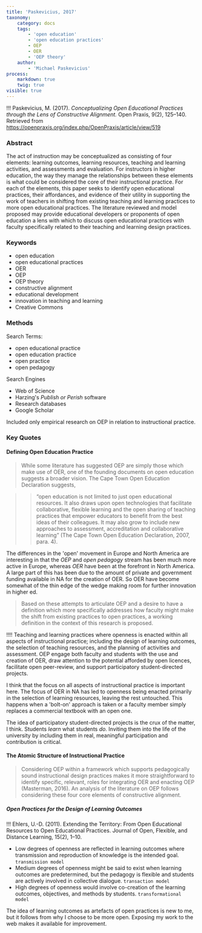 ```yaml
---
title: 'Paskevicius, 2017'
taxonomy:
    category: docs
    tags:
        - 'open education'
        - 'open education practices'
        - OEP
        - OER
        - 'OEP theory'
    author:
        - 'Michael Paskevicius'
process:
    markdown: true
    twig: true
visible: true
---
```


!!! Paskevicius, M. (2017). *Conceptualizing Open Educational Practices through the Lens of Constructive Alignment.* Open Praxis, 9(2), 125–140. Retrieved from https://openpraxis.org/index.php/OpenPraxis/article/view/519


### Abstract

The act of instruction may be conceptualized as consisting of four elements: learning outcomes, learning resources, teaching and learning activities, and assessments and evaluation. For instructors in higher education, the way they manage the relationships between these elements is what could be considered the core of their instructional practice. For each of the elements, this paper seeks to identify open educational practices, their affordances, and evidence of their utility in supporting the work of teachers in shifting from existing teaching and learning practices to more open educational practices. The literature reviewed and model proposed may provide educational developers or proponents of open education a lens with which to discuss open educational practices with faculty specifically related to their teaching and learning design practices.

### Keywords
- open education
- open educational practices
- OER
- OEP
- OEP theory
- constructive alignment
- educational development
- innovation in teaching and learning
- Creative Commons

### Methods

Search Terms:
- open educational practice
- open education practice
- open practice
- open pedagogy

Search Engines
- Web of Science
- Harzing's *Publish or Perish* software
- Research databases
- Google Scholar

Included only empirical research on OEP in relation to instructional practice.

### Key Quotes

#### Defining Open Education Practice

> While some literature has suggested OEP are simply those which make use of OER, one of the founding documents on open education suggests a broader vision. The Cape Town Open Education Declaration suggests,

> > “open education is not limited to just open educational resources. It also draws upon open technologies that facilitate collaborative, flexible learning and the open sharing of teaching practices that empower educators to benefit from the best ideas of their colleagues. It may also grow to include new approaches to assessment, accreditation and collaborative learning” (The Cape Town Open Education Declaration, 2007, para. 4).

The differences in the 'open' movement in Europe and North America are interesting in that the *OEP* and *open pedagogy* stream has been much more active in Europe, whereas *OER* have been at the forefront in North America. A large part of this has been due to the amount of private and government funding available in NA for the creation of OER. So OER have become somewhat of the thin edge of the wedge making room for further innovation in higher ed.

> Based on these attempts to articulate OEP and a desire to have a definition which more specifically addresses how faculty might make the shift from existing practices to open practices, a working definition in the context of this research is proposed.

!!!! Teaching and learning practices where openness is enacted within all aspects of instructional practice; including the design of learning outcomes, the selection of teaching resources, and the planning of activities and assessment. OEP engage both faculty and students with the use and creation of OER, draw attention to the potential afforded by open licences, facilitate open peer-review, and support participatory student-directed projects.

I think that the focus on all aspects of instructional practice is important here. The focus of OER in NA has led to openness being enacted primarily in the selection of learning resources, leaving the rest untouched. This happens when a 'bolt-on' approach is taken or a faculty member simply replaces a commercial textbook with an open one.

The idea of participatory student-directed projects is the crux of the matter, I think. Students *learn* what students *do.* Inviting them into the life of the university by including them in real, meaningful participation and contribution is critical.

#### The Atomic Structure of Instructional Practice

> Considering OEP within a framework which supports pedagogically sound instructional design practices makes it more straightforward to identify specific, relevant, roles for integrating OER and enacting OEP (Masterman, 2016). An analysis of the literature on OEP follows considering these four core elements of constructive alignment.

##### Open Practices for the Design of Learning Outcomes

!!! Ehlers, U.-D. (2011). Extending the Territory: From Open Educational Resources to Open Educational Practices. Journal of Open, Flexible, and Distance Learning, 15(2), 1–10.

- Low degrees of openness are reflected in learning outcomes where transmission and reproduction of knowledge is the intended goal. `transmission model` 
- Medium degrees of openness might be said to exist when learning outcomes are predetermined, but the pedagogy is flexible and students are actively involved in collective dialogue. `transaction model`
- High degrees of openness would involve co-creation of the learning outcomes, objectives, and methods by students. `transformational model`

The idea of learning outcomes as artefacts of open practices is new to me, but it follows from why I choose to be more open. Exposing my work to the web makes it available for improvement.
